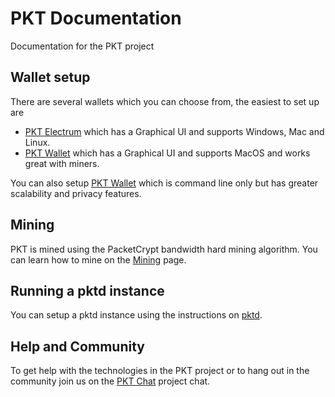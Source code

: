# PKT Documentation
Documentation for the PKT project

## Wallet setup
There are several wallets which you can choose from, the easiest to set up are

* [PKT Electrum](./electrum) which has a Graphical UI and supports Windows, Mac and Linux.
* [PKT Wallet](./pktwalletgui) which has a Graphical UI and supports MacOS and works great with miners.

You can also setup [PKT Wallet](./pktd/pktwallet) which is command line only but has greater
scalability and privacy features.
## Mining
PKT is mined using the PacketCrypt bandwidth hard mining algorithm. You can learn how
to mine on the [Mining](./mining) page.
## Running a pktd instance
You can setup a pktd instance using the instructions on [pktd](./pktd).

## Help and Community
To get help with the technologies in the PKT project or to hang out in the community
join us on the [PKT Chat](https://pkt.chat/) project chat.

